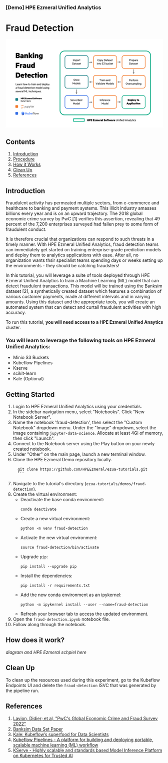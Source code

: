 ### [Demo] HPE Ezmeral Unified Analytics
# Fraud Detection

![fraud-detection-banking](images/workflow.png)

## Contents
1. [Introduction](#Introduction)
1. [Procedure](#procedure)
1. [How it Works](#How-does-it-work?)
1. [Clean Up](#clean-up)
1. [References](#references)

## Introduction
Fraudulent activity has permeated multiple sectors, from e-commerce and healthcare to banking and payment systems. This illicit industry amasses billions every year and is on an upward trajectory. The 2018 global economic crime survey by PwC [1] verifies this assertion, revealing that 49 percent of the 7,200 enterprises surveyed had fallen prey to some form of fraudulent conduct.

It is therefore crucial that organizations can respond to such threats in a timely manner. With HPE Ezmeral Unified Analytics, fraud detection teams can immediately get started on training enterprise-grade prediction models and deploy them to analytics applications with ease. After all, no organization wants thsir specialist teams spending days or weeks setting up the environments - they should be catching fraudsters! 

In this tutorial, you will leverage a suite of tools deployed through HPE Ezmeral Unified Analytics to train a Machine Learning (ML) model that can detect fraudulent transactions. This model will be trained using the Banksim dataset [2], a synthetically created dataset which features a combination of various customer payments, made at different intervals and
in varying amounts. Using this dataset and the appropriate tools, you will create an automated system that can detect and curtail fraudulent
activities with high accuracy.

To run this tutorial, **you will need access to a HPE Ezmeral Unified Anaytics** cluster. 

### You will learn to leverage the following tools on HPE Ezmeral Unified Analytics:
- Minio S3 Buckets
- Kubeflow Pipelines
- Kserve
- scikit-learn
- Kale (Optional)

## Getting Started

1. Login to HPE Ezmeral Unified Analytics using your credentials.
1. In the sidebar navigation menu, select "Notebooks". Click "New Notebook Server".
1. Name the notebook 'fraud-detection', then select the "Custom Notebook" dropdown menu. Under the "Image" dropdown, select the image containing `jupyter-data-science`. Allocate at least 4Gi of memory, then click "Launch". 
1. Connect to the Notebook server using the Play button on your newly created notebook. 
1. Under "Other" on the main page, launch a new terminal window. 
1. Clone the HPE Ezmeral Demo repository locally.  
      ```
        git clone https://github.com/HPEEzmeral/ezua-tutorials.git
        ```
1. Navigate to the tutorial's directory (`ezua-tutorials/demos/fraud-detection`).
1. Create the virtual environment:
    - Deactivate the base conda environment:
        ```
        conda deactivate
        ```
    - Create a new virtual environment:
       ```
       python -m venv fraud-detection
       ```
    - Activate the new virtual environment:
       ```
       source fraud-detection/bin/activate
       ```
    - Upgrade `pip`:
       ```
       pip install --upgrade pip
       ```
    - Install the dependencies:
       ```
       pip install -r requirements.txt
       ```
    - Add the new conda environment as an ipykernel:
       ```
       python -m ipykernel install --user --name=fraud-detection
       ```
    - Refresh your browser tab to access the updated environment.
1. Open the `fraud-detection.ipynb` notebook file.
1. Follow along through the notebook. 

## How does it work?

*diagram and HPE Ezmeral schpiel here*

## Clean Up

To clean up the resources used during this experiment, go to the Kubeflow Endpoints UI and delete the `fraud-detection` ISVC that was generated by the pipeline run.

## References

1. [Lavion, Didier; et al, "PwC's Global Economic Crime and Fraud Survey 2022"](https://www.pwc.com/gx/en/services/forensics/economic-crime-survey.html)
1. [Banksim Data Set Paper](http://www.msc-les.org/proceedings/emss/2014/EMSS2014_144.pdf)
1. [Kale: Kubeflow’s superfood for Data Scientists](https://github.com/kubeflow-kale/kale)
1. [Kubeflow Pipelines - A platform for building and deploying portable, scalable machine learning (ML) workflow](https://www.kubeflow.org/docs/components/pipelines/v1/introduction/)
1. [KServe - Highly scalable and standards based Model Inference Platform on Kubernetes for Trusted AI](https://kserve.github.io/website/0.11/)